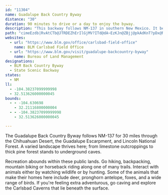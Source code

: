```yaml
---
id: "11304"
name: Guadalupe Back Country Byway
distance: "30"
duration: 90 minutes to drive or a day to enjoy the byway.
description: "This backway follows NM-137 in southern New Mexico. It begins at the NM-137/US-285 junction near Brantley Dam State Park and proceeds southwest to Sitting Bull Falls in the Lincoln National Forest."
path: "cimeEzdb|RvAtCTb@JTRDEZhErIlGjMV?ITd@dA~EzKJn@ZBjj@pkAdKnT?pDx@NnNb]z@jC~@rBzBdFvBvBPnAhGxJpN|PnH~HZHB^~ChDhO~O~@ZzB|Eh@NfO|KxOjLpIlGLJrCt@bA`B`JfGtGxGdQdWz@nAz@hBrLtVfEtMhKrSrC`EhDvDhM~K~BvCt@pC@rG@V?rC@|DZ`Cb@~AzC|ElD`E`@VxEhCbBtBv@`Ad@~@x@`BpCxKDP?`Cm@~Ai@p@wQxIi@^G^w@CWNa@TwAjB_@tDChFl@|Gx@tBhBvCdEzChDzApHj@~At@vJfH~A`C^tARpMPdB?vEc@pAs@hKCtJMjBuCnO{E`ZPzAzFxLf@vA\\~@PjClApAvBhArV~LpHxGp@pClA`SzBvMbA~LlAjO[zBG`Cb@pBzPxX|AnEn@hBHTzErJt@fDlC|QlNvl@hCxIdAzBtB`DVdAxAz@hGlFrF`DpDjAvHjAlRnA`KCPKvFu@POzFgAbASvDY^UrDEtBNzHfB`@PnPbIXLpA^BThFfCl@n@f@?dBj@ff@pThVhIdCt@lOpEz@d@rRhGtFjA`L{@hM_AvHUbEThBdABBr@jAbGtLPDRh@tCvBLRlBZfd@`SxHjC|AF|ABhReETGpFj@dL`HhHvEtAvC|Vtt@lAnCNPV\\dApA~@`AvGzBxx@vVt_@nLhANFN|\\xKfb@xZVt@XDrRtNfU|HbADL^fi@`Rv@XlFxAlHrBdMtABRbCJhJdA`I~@hCNtDdA|nAli@l@j@dHdCpRfFjEjAp@d@t@Hx_@rJtc@|KdJlD~@HvJpGhFpCvXbJ|^fNhA`@fTzF|DfArT`HRZX?je@hP~ATjDrAx@DhAdAnV~IhUrHvANx@d@rI~@lET~FOnHu@bHoAvCEbA^`ElDpAt@vVdChGOJAnHg@zE{A~@o@~Ae@`Fu@pEaDhIO`Xp@v@OlJ?hDt@"
websites:
  - url: "https://www.blm.gov/office/carlsbad-field-office"
    name: BLM Carlsbad Field Office
  - url: "https://www.blm.gov/visit/guadalupe-backcountry-byway"
    name: Bureau of Land Management
designations:
  - BLM Back Country Byway
  - State Scenic Backway
states:
  - NM
ll:
  - -104.38237099999998
  - 32.513626000000045
bounds:
  - - -104.630698
    - 32.21116800000004
  - - -104.38237099999998
    - 32.513626000000045

---
```


The Guadalupe Back Country Byway follows NM-137 for 30 miles through the Chihuahuan Desert, the Guadalupe Escarpment, and Lincoln National Forest. A varied landscape thrives here; from limestone outcroppings to thick pine forest stands to underground caves.

Recreation abounds within these public lands. Go hiking, backpacking, mountain biking or horseback riding along one of many trails. Interact with animals either by watching wildlife or by hunting. Some of the animals that make their homes here include deer, pronghorn antelope, foxes, and a wide range of birds. If you're feeling extra adventurous, go caving and explore the Carlsbad Caverns that lie beneath the surface.

